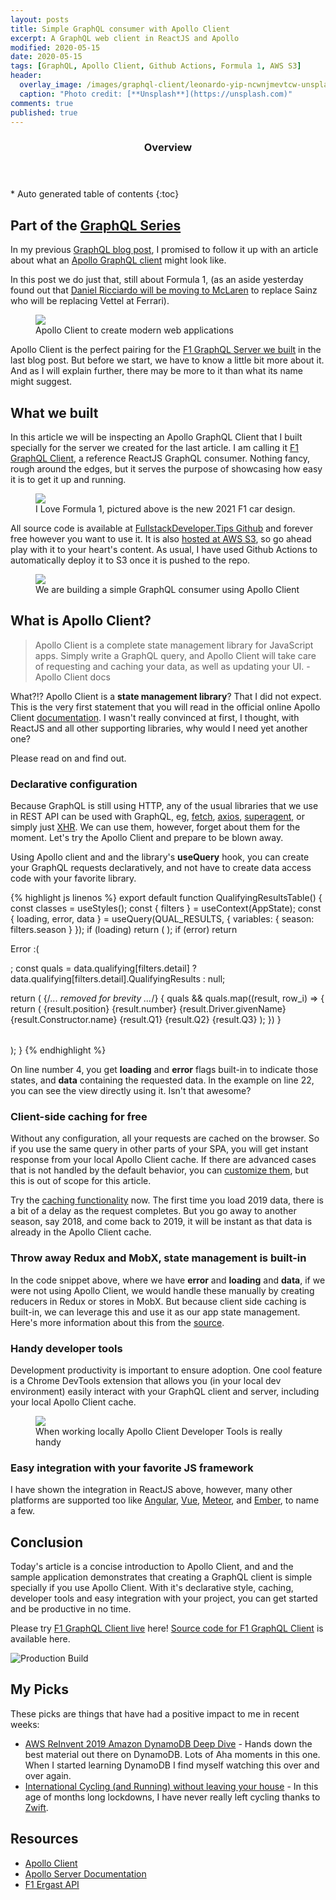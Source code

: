 ```yaml
---
layout: posts
title: Simple GraphQL consumer with Apollo Client 
excerpt: A GraphQL web client in ReactJS and Apollo
modified: 2020-05-15
date: 2020-05-15
tags: [GraphQL, Apollo Client, Github Actions, Formula 1, AWS S3]
header: 
  overlay_image: /images/graphql-client/leonardo-yip-ncwnjmevtcw-unsplash.jpg
  caption: "Photo credit: [**Unsplash**](https://unsplash.com)"
comments: true
published: true
---
```


<section id="table-of-contents" class="toc">
  <header>
    <h3>Overview</h3>
  </header>
  <div id="drawer" markdown="1">
  *  Auto generated table of contents
  {:toc}
  </div>
</section>

## Part of the [GraphQL Series](../tags/#graphql)

In my previous [GraphQL blog post](https://fullstackdeveloper.tips/6-steps-to-your-first-graphql-server/), I promised to follow it up with an article about what an [Apollo GraphQL client](https://www.apollographql.com/client/) might look like.

In this post we do just that, still about Formula 1, (as an aside yesterday found out that [Daniel Ricciardo will be moving to McLaren](https://www.abc.net.au/news/2020-05-14/daniel-ricciardo-leaves-renault-to-join-mclaren-formula-one/12249854) to replace Sainz who will be replacing Vettel at Ferrari).

<figure>
	<a href="../images/mindfulness-graphql/graphql-apollo-aggregator.png"><img src="../images/mindfulness-graphql/graphql-apollo-aggregator.png"></a><figcaption>Apollo Client to create modern web applications</figcaption>
</figure>

Apollo Client is the perfect pairing for the [F1 GraphQL Server we built](https://kc4uqd938e.execute-api.us-east-1.amazonaws.com/dev/graphql) in the last blog post. But before we start, we have to know a little bit more about it. And as I will explain further, there may be more to it than what its name might suggest. 

## What we built

In this article we will be inspecting an Apollo GraphQL Client that I built specially for the server we created for the last article. I am calling it [F1 GraphQL Client](https://f1-graphql-client.s3.amazonaws.com/index.html), a reference ReactJS GraphQL consumer. Nothing fancy, rough around the edges, but it serves the purpose of showcasing how easy it is to get it up and running. 

<figure>
	<a href="../images/graphql-server/2021-formula-1.jpg"><img src="../images/graphql-server/2021-formula-1.jpg"></a><figcaption>I Love Formula 1, pictured above is the new 2021 F1 car design.</figcaption>
</figure>

All source code is available at [FullstackDeveloper.Tips Github](https://github.com/jaeyow/f1-graphql) and forever free however you want to use it. It is also [hosted at AWS S3](https://f1-graphql-client.s3.amazonaws.com/index.html), so go ahead play with it to your heart's content. As usual, I have used Github Actions to automatically deploy it to S3 once it is pushed to the repo. 

<figure>
	<a href="https://f1-graphql-client.s3.amazonaws.com/index.html" target="_blank"><img src="../images/graphql-client/f1-graphql-client-using-apollo-client.png"></a><figcaption>We are building a simple GraphQL consumer using Apollo Client</figcaption>
</figure>

## What is Apollo Client?

> Apollo Client is a complete state management library for JavaScript apps. Simply write a GraphQL query, and Apollo Client will take care of requesting and caching your data, as well as updating your UI. - Apollo Client docs

What?!? Apollo Client is a **state management library**? That I did not expect. This is the very first statement that you will read in the official online Apollo Client [documentation](https://www.apollographql.com/docs/react/). I wasn't really convinced at first, I thought, with ReactJS and all other supporting libraries, why would I need yet another one?

Please read on and find out. 

### Declarative configuration
Because GraphQL is still using HTTP, any of the usual libraries that we use in REST API can be used with GraphQL, eg, [fetch](https://developer.mozilla.org/en-US/docs/Web/API/Fetch_API), [axios](https://github.com/axios/axios), [superagent](https://github.com/visionmedia/superagent), or simply just [XHR](https://javascript.info/xmlhttprequest). We can use them, however, forget about them for the moment. Let's try the Apollo Client and prepare to be blown away.

Using Apollo client and and the library's **useQuery** hook, you can create your GraphQL requests declaratively, and not have to create data access code with your favorite library.

{% highlight js linenos %}
export default function QualifyingResultsTable() {
  const classes = useStyles();
  const { filters } = useContext(AppState);
  const { loading, error, data } = useQuery(QUAL_RESULTS, {
    variables: { season: filters.season }
  });
  if (loading) return (
    <Grid item xs={4} className={classes.root}>
      <CircularProgress size={20} className={classes.spinner} ></CircularProgress>
    </Grid>
  );
  if (error) return <p>Error :(</p>;
  const quals = data.qualifying[filters.detail] ? data.qualifying[filters.detail].QualifyingResults : null;  

  return (
    <TableContainer component={Paper}>
      <Table className={classes.table} aria-label="simple table">
        {/*... removed for brevity ...*/}
        <TableBody>
          {
            quals &&
            quals.map((result, row_i) => {                        
            return (
              <TableRow key={row_i}>
                <TableCell align="left" component="th" scope="row">{result.position}</TableCell>
                <TableCell align="left">{result.number}</TableCell>
                <TableCell align="left">{result.Driver.givenName}</TableCell>
                <TableCell align="left">{result.Constructor.name}</TableCell>
                <TableCell align="left">{result.Q1}</TableCell>
                <TableCell align="left">{result.Q2}</TableCell>
                <TableCell align="left">{result.Q3}</TableCell>
              </TableRow>
            );
            })
          }
        </TableBody>
      </Table>
    </TableContainer>
  );
}
{% endhighlight %}

On line number 4, you get **loading** and **error** flags built-in to indicate those states, and **data** containing the requested data. In the example on line 22, you can see the view directly using it. Isn't that awesome?

### Client-side caching for free
Without any configuration, all your requests are cached on the browser. So if you use the same query in other parts of your SPA, you will get instant response from your local Apollo Client cache. If there are advanced cases that is not handled by the default behavior, you can [customize them](https://www.apollographql.com/docs/react/caching/cache-configuration/), but this is out of scope for this article.

Try the [caching functionality](https://f1-graphql-client.s3.amazonaws.com/index.html) now. The first time you load 2019 data, there is a bit of a delay as the request completes. But you go away to another season, say 2018, and come back to 2019, it will be instant as that data is already in the Apollo Client cache. 

### Throw away Redux and MobX, state management is built-in
In the code snippet above, where we have **error** and **loading** and **data**, if we were not using Apollo Client, we would handle these manually by creating reducers in Redux or stores in MobX. But because client side caching is built-in, we can leverage this and use it as our app state management. Here's more information about this from the [source](https://www.apollographql.com/docs/react/data/local-state/).

### Handy developer tools
Development productivity is important to ensure adoption. One cool feature is a Chrome DevTools extension that allows you (in your local dev environment) easily interact with your GraphQL client and server, including your local Apollo Client cache. 
<figure>
	<a href="../images/graphql-client/f1-graphql-apollo-developer-tools.png"><img src="../images/graphql-client/f1-graphql-apollo-developer-tools.png"></a><figcaption>When working locally Apollo Client Developer Tools is really handy</figcaption>
</figure>

### Easy integration with your favorite JS framework
I have shown the integration in ReactJS above, however, many other platforms are supported too like [Angular](https://angular.io/), [Vue](https://vuejs.org/), [Meteor](https://www.meteor.com/), and [Ember](https://emberjs.com/), to name a few. 

## Conclusion
Today's article is a concise introduction to Apollo Client, and and the sample application demonstrates that creating a GraphQL client is simple specially if you use Apollo Client. With it's declarative style, caching, developer tools and easy integration with your project, you can get started and be productive in no time.

Please try [F1 GraphQL Client live](https://f1-graphql-client.s3.amazonaws.com/index.html) here! [Source code for F1 GraphQL Client](https://github.com/jaeyow/f1-graphql) is available here.

![Production Build](https://github.com/jaeyow/f1-graphql/workflows/Production%20Build/badge.svg)

## My Picks
These picks are things that have had a positive impact to me in recent weeks:

- [AWS ReInvent 2019 Amazon DynamoDB Deep Dive](https://www.youtube.com/watch?v=6yqfmXiZTlM&t=2951s) - Hands down the best material out there on DynamoDB. Lots of Aha moments in this one. When I started learning DynamoDB I find myself watching this over and over again.
- [International Cycling (and Running) without leaving your house](https://zwift.com/) - In this age of months long lockdowns, I have never really left cycling thanks to [Zwift](https://zwift.com/).   

## Resources
- [Apollo Client](https://www.apollographql.com/docs/react/)
- [Apollo Server Documentation](https://www.apollographql.com/docs/apollo-server/)
- [F1 Ergast API](http://ergast.com/mrd/)
  
  